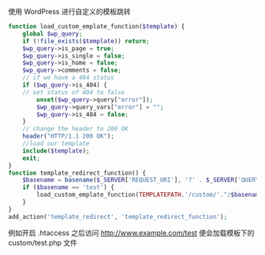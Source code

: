 <!-- title:WordPress 跳转到自定义模板 -->
<!-- keywords:WordPress -->

使用 WordPress 进行自定义的模板跳转

```php
function load_custom_emplate_function($template) {
	global $wp_query;
	if (!file_exists($template)) return;
	$wp_query->is_page = true;
	$wp_query->is_single = false;
	$wp_query->is_home = false;
	$wp_query->comments = false;
	// if we have a 404 status
	if ($wp_query->is_404) {
	// set status of 404 to false
		unset($wp_query->query["error"]);
		$wp_query->query_vars["error"] = "";
		$wp_query->is_404 = false;
	}
	// change the header to 200 OK
	header("HTTP/1.1 200 OK");
	//load our template
	include($template);
	exit;
}
function template_redirect_function() {
	$basename = basename($_SERVER['REQUEST_URI'], '?' . $_SERVER['QUERY_STRING']);
	if ($basename == 'test') {
		load_custom_emplate_function(TEMPLATEPATH.'/custom/'."/$basename.php");
	}
}
add_action('template_redirect', 'template_redirect_function');
```

例如开启 .htaccess 之后访问 http://www.example.com/test 便会加载模板下的 custom/test.php 文件
